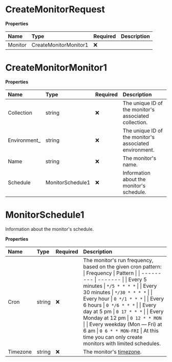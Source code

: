 # CreateMonitorRequest

**Properties**

| Name    | Type                  | Required | Description |
| :------ | :-------------------- | :------- | :---------- |
| Monitor | CreateMonitorMonitor1 | ❌       |             |

# CreateMonitorMonitor1

**Properties**

| Name          | Type             | Required | Description                                            |
| :------------ | :--------------- | :------- | :----------------------------------------------------- |
| Collection    | string           | ❌       | The unique ID of the monitor's associated collection.  |
| Environment\_ | string           | ❌       | The unique ID of the monitor's associated environment. |
| Name          | string           | ❌       | The monitor's name.                                    |
| Schedule      | MonitorSchedule1 | ❌       | Information about the monitor's schedule.              |

# MonitorSchedule1

Information about the monitor's schedule.

**Properties**

| Name     | Type   | Required | Description                                                                                                                                                                                                                                                                                                                                                                                                                                                                                     |
| :------- | :----- | :------- | :---------------------------------------------------------------------------------------------------------------------------------------------------------------------------------------------------------------------------------------------------------------------------------------------------------------------------------------------------------------------------------------------------------------------------------------------------------------------------------------------- |
| Cron     | string | ❌       | The monitor's run frequency, based on the given cron pattern: \| Frequency \| Pattern \| \| --------- \| ------- \| \| Every 5 minutes \| `*/5 * * * *` \| \| Every 30 minutes \| `*/30 * * * *` \| \| Every hour \| `0 */1 * * *` \| \| Every 6 hours \| `0 */6 * * *` \| \| Every day at 5 pm \| `0 17 * * *` \| \| Every Monday at 12 pm \| `0 12 * * MON` \| \| Every weekday (Mon — Fri) at 6 am \| `0 6 * * MON-FRI` \| At this time you can only create monitors with limited schedules. |
| Timezone | string | ❌       | The monitor's [timezone](https://en.wikipedia.org/wiki/List_of_tz_database_time_zones).                                                                                                                                                                                                                                                                                                                                                                                                         |

<!-- This file was generated by liblab | https://liblab.com/ -->
